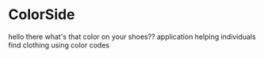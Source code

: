 # ColorSide
hello there what's that color on your shoes?? application helping individuals find clothing using color codes

